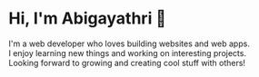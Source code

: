 # Hi, I'm Abigayathri 👋

I'm a web developer who loves building websites and web apps.  
I enjoy learning new things and working on interesting projects.  
Looking forward to growing and creating cool stuff with others!

